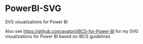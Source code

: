 # PowerBI-SVG

SVG visualizations for Power BI

Also see https://github.com/avatorl/IBCS-for-Power-BI for my SVG visualizations for Power BI based on IBCS guidelines
